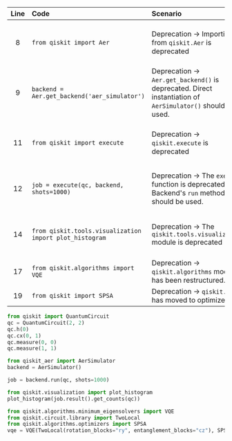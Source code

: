 | Line | Code | Scenario | Reference | Artifact | Refactoring |
| :--: | :--- | :------- | :-------: | :------- | :---------- |
| 8 | `from qiskit import Aer` | Deprecation -> Importing from `qiskit.Aer` is deprecated | qrn_notax_ddbb--4194776d-c578-4b79-8dc6-9c5e286bc808 | qiskit.Aer | `from qiskit_aer import AerSimulator` |
| 9 | `backend = Aer.get_backend('aer_simulator')` | Deprecation -> `Aer.get_backend()` is deprecated. Direct instantiation of `AerSimulator()` should be used. | qrn_notax_ddbb--4194776d-c578-4b79-8dc6-9c5e286bc808 | Aer.get_backend | `backend = AerSimulator()` |
| 11 | `from qiskit import execute` | Deprecation -> `qiskit.execute` is deprecated | qrn_notax_ddbb--548acfe8-db26-45b7-ab5c-c637c63ee4b0 | qiskit.execute | |
| 12 | `job = execute(qc, backend, shots=1000)` | Deprecation -> The `execute` function is deprecated. Backend's `run` method should be used. | qrn_notax_ddbb--2125b2ad-3e2e-494b-b0de-816d0703f19c | execute | `job = backend.run(qc, shots=1000)` |
| 14 | `from qiskit.tools.visualization import plot_histogram` | Deprecation -> The `qiskit.tools.visualization` module is deprecated | qrn_notax_ddbb--b8601747-ed0a-4488-b998-af8f180f99be | qiskit.tools.visualization | `from qiskit.visualization import plot_histogram` |
| 17 | `from qiskit.algorithms import VQE` | Deprecation -> `qiskit.algorithms` module has been restructured. | IK | qiskit.algorithms.VQE | `from qiskit.algorithms.minimum_eigensolvers import VQE` |
| 19 | `from qiskit import SPSA` | Deprecation -> `qiskit.SPSA` has moved to optimizers. | IK | qiskit.SPSA | `from qiskit.algorithms.optimizers import SPSA` |


```python
from qiskit import QuantumCircuit
qc = QuantumCircuit(2, 2)
qc.h(0)
qc.cx(0, 1)
qc.measure(0, 0)
qc.measure(1, 1)

from qiskit_aer import AerSimulator
backend = AerSimulator()

job = backend.run(qc, shots=1000)

from qiskit.visualization import plot_histogram
plot_histogram(job.result().get_counts(qc))

from qiskit.algorithms.minimum_eigensolvers import VQE
from qiskit.circuit.library import TwoLocal
from qiskit.algorithms.optimizers import SPSA
vqe = VQE(TwoLocal(rotation_blocks="ry", entanglement_blocks="cz"), SPSA())
```